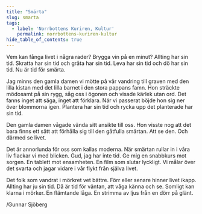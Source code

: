 ```yaml
---
title: "Smärta"
slug: smarta
tags:
  - label: 'Norrbottens Kuriren, Kultur'
    permalink: norrbottens-kuriren-kultur
hide_table_of_contents: true
---
```

Vem kan fånga livet i några rader? Brygga vin på en minut? Allting har sin tid. Skratta har sin tid och gråta har sin tid. Leva har sin tid och dö har sin tid. Nu är tid för smärta.

<!--truncate-->

Jag minns den gamla damen vi mötte på vår vandring till graven med den lilla kistan med det lilla barnet i den stora pappans famn. Hon sträckte mödosamt på sin rygg, såg oss i ögonen och visade kärlek utan ord. Det fanns inget att säga, inget att förklara. När vi passerat böjde hon sig ner över blommorna igen. Plantera har sin tid och rycka upp det planterade har sin tid.

Den gamla damen vågade vända sitt ansikte till oss. Hon visste nog att det bara finns ett sätt att förhålla sig till den gåtfulla smärtan. Att se den. Och därmed se livet.

Det är annorlunda för oss som kallas moderna. När smärtan rullar in i våra liv flackar vi med blicken. Gud, jag har inte tid. Ge mig en snabbkurs mot sorgen. En tablett mot ensamheten. En film som slutar lyckligt. Vi målar över det svarta och jagar vidare i vår flykt från själva livet. 

Det folk som vandrat i mörkret vet bättre. Förr eller senare hinner livet ikapp. Allting har ju sin tid. Då är tid för väntan, att våga känna och se. Somligt kan klarna i mörker. En flämtande låga. En strimma av ljus från en dörr på glänt. 

/Gunnar Sjöberg
